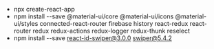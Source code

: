 - npx create-react-app
- npm install --save @material-ui/core @material-ui/icons @material-ui/styles connected-react-router firebase history react-redux react-router redux redux-actions redux-logger redux-thunk reselect
- npm install --save react-id-swiper@3.0.0 swiper@5.4.2